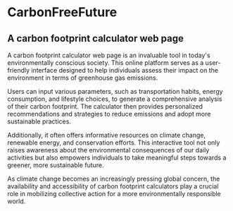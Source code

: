 # CarbonFreeFuture
## A carbon footprint calculator web page

A carbon footprint calculator web page is an invaluable tool in today's environmentally conscious society. This online platform serves as a user-friendly interface designed to help individuals assess their impact on the environment in terms of greenhouse gas emissions.

Users can input various parameters, such as transportation habits, energy consumption, and lifestyle choices, to generate a comprehensive analysis of their carbon footprint. The calculator then provides personalized recommendations and strategies to reduce emissions and adopt more sustainable practices. 

Additionally, it often offers informative resources on climate change, renewable energy, and conservation efforts. This interactive tool not only raises awareness about the environmental consequences of our daily activities but also empowers individuals to take meaningful steps towards a greener, more sustainable future. 

As climate change becomes an increasingly pressing global concern, the availability and accessibility of carbon footprint calculators play a crucial role in mobilizing collective action for a more environmentally responsible world.